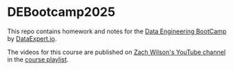 # DEBootcamp2025

This repo contains homework and notes for the [Data Engineering BootCamp](https://learn.dataexpert.io/pricing) by [DataExpert.io]((https://www.dataexpert.io/)).

The videos for this course are published on [Zach Wilson's YouTube channel](https://www.youtube.com/@EcZachly_) in the [course playlist](https://www.youtube.com/playlist?list=PLwUdL9DpGWU0lhwp3WCxRsb1385KFTLYE).
